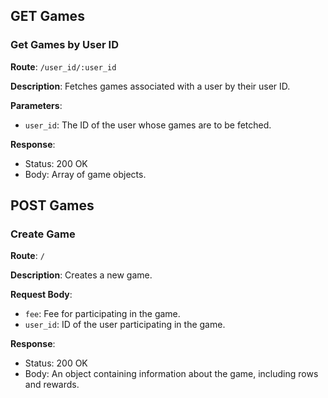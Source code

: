 ## GET Games

### Get Games by User ID

**Route**: `/user_id/:user_id`

**Description**: Fetches games associated with a user by their user ID.

**Parameters**:
- `user_id`: The ID of the user whose games are to be fetched.

**Response**:
- Status: 200 OK
- Body: Array of game objects.

## POST Games

### Create Game

**Route**: `/`

**Description**: Creates a new game.

**Request Body**:
- `fee`: Fee for participating in the game.
- `user_id`: ID of the user participating in the game.

**Response**:
- Status: 200 OK
- Body: An object containing information about the game, including rows and rewards.

